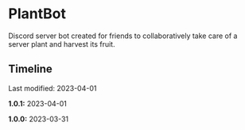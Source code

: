 # PlantBot

Discord server bot created for friends to collaboratively take care of a server plant and harvest its fruit.

## Timeline

Last modified: 2023-04-01

**1.0.1:** 2023-04-01

**1.0.0:** 2023-03-31
